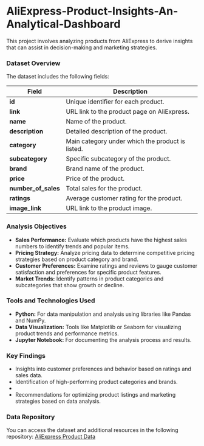 # AliExpress-Product-Insights-An-Analytical-Dashboard
This project involves analyzing products from AliExpress to derive insights that can assist in decision-making and marketing strategies.

### Dataset Overview

The dataset includes the following fields:

| Field               | Description                                                      |
|---------------------|------------------------------------------------------------------|
| **id**              | Unique identifier for each product.                             |
| **link**            | URL link to the product page on AliExpress.                    |
| **name**            | Name of the product.                                           |
| **description**     | Detailed description of the product.                           |
| **category**        | Main category under which the product is listed.               |
| **subcategory**     | Specific subcategory of the product.                            |
| **brand**           | Brand name of the product.                                     |
| **price**           | Price of the product.                                          |
| **number_of_sales** | Total sales for the product.                                   |
| **ratings**         | Average customer rating for the product.                       |
| **image_link**      | URL link to the product image.                                 |

### Analysis Objectives

- **Sales Performance:** Evaluate which products have the highest sales numbers to identify trends and popular items.
- **Pricing Strategy:** Analyze pricing data to determine competitive pricing strategies based on product category and brand.
- **Customer Preferences:** Examine ratings and reviews to gauge customer satisfaction and preferences for specific product features.
- **Market Trends:** Identify patterns in product categories and subcategories that show growth or decline.

### Tools and Technologies Used

- **Python:** For data manipulation and analysis using libraries like Pandas and NumPy.
- **Data Visualization:** Tools like Matplotlib or Seaborn for visualizing product trends and performance metrics.
- **Jupyter Notebook:** For documenting the analysis process and results.

### Key Findings

- Insights into customer preferences and behavior based on ratings and sales data.
- Identification of high-performing product categories and brands.
- 
- Recommendations for optimizing product listings and marketing strategies based on data analysis.
### Data Repository

You can access the dataset and additional resources in the following repository: [AliExpress Product Data](<insert_link_here>)
